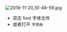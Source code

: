 
![2016-11-20_10-46-59.jpg](https://openfilecdn.upupmo.com/upupmo-article/mac/basic/mac-system-50-install-font.png)


- 双击 font 字体文件
- 或者打开 `字体册`